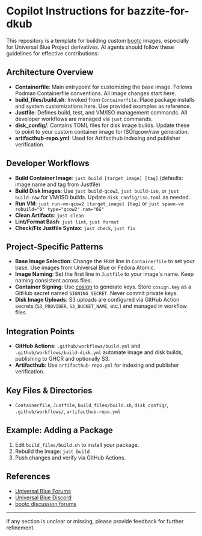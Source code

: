# Copilot Instructions for bazzite-for-dkub

This repository is a template for building custom [bootc](https://github.com/bootc-dev/bootc) images, especially for Universal Blue Project derivatives. AI agents should follow these guidelines for effective contributions:

## Architecture Overview
- **Containerfile**: Main entrypoint for customizing the base image. Follows Podman Containerfile conventions. All image changes start here.
- **build_files/build.sh**: Invoked from `Containerfile`. Place package installs and system customizations here. Use provided examples as reference.
- **Justfile**: Defines build, test, and VM/ISO management commands. All developer workflows are managed via `just` commands.
- **disk_config/**: Contains TOML files for disk image builds. Update these to point to your custom container image for ISO/qcow/raw generation.
- **artifacthub-repo.yml**: Used for Artifacthub indexing and publisher verification.

## Developer Workflows
- **Build Container Image**: `just build [target_image] [tag]` (defaults: image name and tag from Justfile)
- **Build Disk Images**: Use `just build-qcow2`, `just build-iso`, or `just build-raw` for VM/ISO builds. Update `disk_config/iso.toml` as needed.
- **Run VM**: `just run-vm-qcow2 [target_image] [tag]` or `just spawn-vm rebuild="0" type="qcow2" ram="6G"`
- **Clean Artifacts**: `just clean`
- **Lint/Format Bash**: `just lint`, `just format`
- **Check/Fix Justfile Syntax**: `just check`, `just fix`

## Project-Specific Patterns
- **Base Image Selection**: Change the `FROM` line in `Containerfile` to set your base. Use images from Universal Blue or Fedora Atomic.
- **Image Naming**: Set the first line in `Justfile` to your image's name. Keep naming consistent across files.
- **Container Signing**: Use [cosign](https://edu.chainguard.dev/open-source/sigstore/cosign/how-to-install-cosign/#installing-cosign-with-the-cosign-binary) to generate keys. Store `cosign.key` as a GitHub secret named `SIGNING_SECRET`. Never commit private keys.
- **Disk Image Uploads**: S3 uploads are configured via GitHub Action secrets (`S3_PROVIDER`, `S3_BUCKET_NAME`, etc.) and managed in workflow files.

## Integration Points
- **GitHub Actions**: `.github/workflows/build.yml` and `.github/workflows/build-disk.yml` automate image and disk builds, publishing to GHCR and optionally S3.
- **Artifacthub**: Use `artifacthub-repo.yml` for indexing and publisher verification.

## Key Files & Directories
- `Containerfile`, `Justfile`, `build_files/build.sh`, `disk_config/`, `.github/workflows/`, `artifacthub-repo.yml`

## Example: Adding a Package
1. Edit `build_files/build.sh` to install your package.
2. Rebuild the image: `just build`
3. Push changes and verify via GitHub Actions.

## References
- [Universal Blue Forums](https://universal-blue.discourse.group/)
- [Universal Blue Discord](https://discord.gg/WEu6BdFEtp)
- [bootc discussion forums](https://github.com/bootc-dev/bootc/discussions)

---
If any section is unclear or missing, please provide feedback for further refinement.